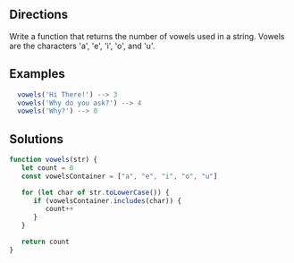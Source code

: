 ## Directions

Write a function that returns the number of vowels used in a string. Vowels are the characters 'a', 'e', 'i', 'o', and 'u'.

## Examples

```js
  vowels('Hi There!') --> 3
  vowels('Why do you ask?') --> 4
  vowels('Why?') --> 0
```

## Solutions

```js
function vowels(str) {
   let count = 0
   const vowelsContainer = ["a", "e", "i", "o", "u"]

   for (let char of str.toLowerCase()) {
      if (vowelsContainer.includes(char)) {
         count++
      }
   }

   return count
}
```
